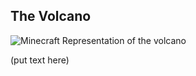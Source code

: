 ## The Volcano

![Minecraft Representation of the volcano](https://raw.githubusercontent.com/FourInchKnife/Dragonfire/assets/places/volcano/volcano.png)

(put text here)
